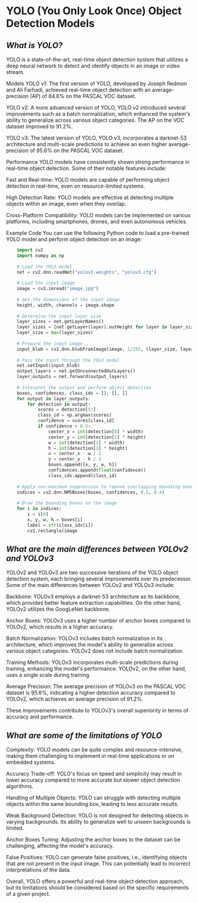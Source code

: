 # YOLO (You Only Look Once) Object Detection Models
## *What is YOLO?*
YOLO is a state-of-the-art, real-time object detection system that utilizes a deep neural network to detect and identify objects in an image or video stream.

Models
YOLO v1: The first version of YOLO, developed by Joseph Redmon and Ali Farhadi, achieved real-time object detection with an average-precision (AP) of 84.6% on the PASCAL VOC dataset.

YOLO v2: A more advanced version of YOLO, YOLO v2 introduced several improvements such as a batch normalization, which enhanced the system's ability to generalize across various object categories. The AP on the VOC dataset improved to 91.2%.

YOLO v3: The latest version of YOLO, YOLO v3, incorporates a darknet-53 architecture and multi-scale predictions to achieve an even higher average-precision of 95.6% on the PASCAL VOC dataset.

Performance
YOLO models have consistently shown strong performance in real-time object detection. Some of their notable features include:

Fast and Real-time: YOLO models are capable of performing object detection in real-time, even on resource-limited systems.

High Detection Rate: YOLO models are effective at detecting multiple objects within an image, even when they overlap.

Cross-Platform Compatibility: YOLO models can be implemented on various platforms, including smartphones, drones, and even autonomous vehicles.

Example Code
You can use the following Python code to load a pre-trained YOLO model and perform object detection on an image:
```python
    import cv2
    import numpy as np
    
    # Load the YOLO model
    net = cv2.dnn.readNet("yolov3.weights", "yolov3.cfg")
    
    # Load the input image
    image = cv2.imread("image.jpg")
    
    # Get the dimensions of the input image
    height, width, channels = image.shape
    
    # Determine the input layer size
    layer_sizes = net.getLayerNames()
    layer_sizes = [net.getLayer(layer).outHeight for layer in layer_sizes if net.getLayer(layer).outHeight > 0]
    layer_size = max(layer_sizes)
    
    # Prepare the input image
    input_blob = cv2.dnn.blobFromImage(image, 1/255, (layer_size, layer_size), [0,0,0], swapRB=True, crop=False)
    
    # Pass the input through the YOLO model
    net.setInput(input_blob)
    output_layers = net.getUnconnectedOutLayers()
    layer_outputs = net.forward(output_layers)
    
    # Interpret the output and perform object detection
    boxes, confidences, class_ids = [], [], []
    for output in layer_outputs:
        for detection in output:
            scores = detection[5:]
            class_id = np.argmax(scores)
            confidence = scores[class_id]
            if confidence > 0.5:
                center_x = int(detection[0] * width)
                center_y = int(detection[1] * height)
                w = int(detection[2] * width)
                h = int(detection[3] * height)
                x = center_x - w / 2
                y = center_y - h / 2
                boxes.append([x, y, w, h])
                confidences.append(float(confidence))
                class_ids.append(class_id)
    
    # Apply non-maximum suppression to remove overlapping bounding boxes
    indices = cv2.dnn.NMSBoxes(boxes, confidences, 0.5, 0.4)
    
    # Draw the bounding boxes on the image
    for i in indices:
        i = i[0]
        x, y, w, h = boxes[i]
        label = str(class_ids[i])
        cv2.rectangle(image
```
## *What are the main differences between YOLOv2 and YOLOv3*
YOLOv2 and YOLOv3 are two successive iterations of the YOLO object detection system, each bringing several improvements over its predecessor. Some of the main differences between YOLOv2 and YOLOv3 include:

Backbone: YOLOv3 employs a darknet-53 architecture as its backbone, which provides better feature extraction capabilities. On the other hand, YOLOv2 utilizes the GoogLeNet backbone.

Anchor Boxes: YOLOv3 uses a higher number of anchor boxes compared to YOLOv2, which results in a higher accuracy.

Batch Normalization: YOLOv3 includes batch normalization in its architecture, which improves the model's ability to generalize across various object categories. YOLOv2 does not include batch normalization.

Training Methods: YOLOv3 incorporates multi-scale predictions during training, enhancing the model's performance. YOLOv2, on the other hand, uses a single scale during training.

Average Precision: The average precision of YOLOv3 on the PASCAL VOC dataset is 95.6%, indicating a higher detection accuracy compared to YOLOv2, which achieves an average precision of 91.2%.

These improvements contribute to YOLOv3's overall superiority in terms of accuracy and performance.

## *What are some of the limitations of YOLO*
Complexity: YOLO models can be quite complex and resource-intensive, making them challenging to implement in real-time applications or on embedded systems.

Accuracy Trade-off: YOLO's focus on speed and simplicity may result in lower accuracy compared to more accurate but slower object detection algorithms.

Handling of Multiple Objects: YOLO can struggle with detecting multiple objects within the same bounding box, leading to less accurate results.

Weak Background Detection: YOLO is not designed for detecting objects in varying backgrounds. Its ability to generalize well to unseen backgrounds is limited.

Anchor Boxes Tuning: Adjusting the anchor boxes to the dataset can be challenging, affecting the model's accuracy.

False Positives: YOLO can generate false positives, i.e., identifying objects that are not present in the input image. This can potentially lead to incorrect interpretations of the data.

Overall, YOLO offers a powerful and real-time object detection approach, but its limitations should be considered based on the specific requirements of a given project.




